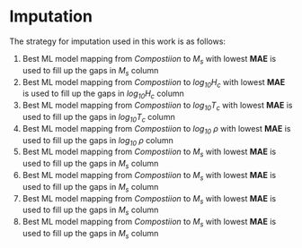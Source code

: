 # Imputation

The strategy for imputation used in this work is as follows:
1. Best ML model mapping from *Compostiion* to *M<sub>s</sub>* with lowest **MAE** is used to fill up the gaps in *M<sub>s</sub>* column
2. Best ML model mapping from *Compostiion* to *log<sub>10</sub>H<sub>c</sub>* with lowest **MAE** is used to fill up the gaps in *log<sub>10</sub>H<sub>c</sub>* column
3. Best ML model mapping from *Compostiion* to *log<sub>10</sub>T<sub>c</sub>* with lowest **MAE** is used to fill up the gaps in *log<sub>10</sub>T<sub>c</sub>* column
4. Best ML model mapping from *Compostiion* to *log<sub>10</sub> ρ* with lowest **MAE** is used to fill up the gaps in *log<sub>10</sub> ρ* column
5. Best ML model mapping from *Compostiion* to *M<sub>s</sub>* with lowest **MAE** is used to fill up the gaps in *M<sub>s</sub>* column
6. Best ML model mapping from *Compostiion* to *M<sub>s</sub>* with lowest **MAE** is used to fill up the gaps in *M<sub>s</sub>* column
7. Best ML model mapping from *Compostiion* to *M<sub>s</sub>* with lowest **MAE** is used to fill up the gaps in *M<sub>s</sub>* column
8. Best ML model mapping from *Compostiion* to *M<sub>s</sub>* with lowest **MAE** is used to fill up the gaps in *M<sub>s</sub>* column
